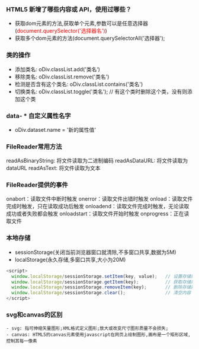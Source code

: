 ### HTML5 新增了哪些内容或 API，使用过哪些？
  - 获取dom元素的方法,获取单个元素,参数可以是任意选择器(<font color=#FF0000>document.querySelector('选择器名')</font>)
  - 获取多个dom元素的方法(document.querySelectorAll('选择器');

### 类的操作
  - 添加类名: oDiv.classList.add('类名‘)
  - 移除类名: oDiv.classList.remove('类名')
  - 检测是否含有这个类名: oDiv.classList.contains('类名')
  - 切换类名: oDiv.classList.toggle('类名');  // 有这个类时删除这个类，没有则添加这个类

### data- * 自定义属性名字
  <!-- <div class="box" data-name="list"></div> -->
  - oDiv.dataset.name = '新的属性值‘

### FileReader常用方法
  readAsBinaryString: 将文件读取为二进制编码
  readAsDataURL: 将文件读取为dataURL
  readAsText: 将文件读取为文本

### FileReader提供的事件
  onabort：读取文件中断时触发
  onerror：读取文件出错时触发
  onload：读取文件完成时触发，只在读取成功后触发
  onloadend：读取文件完成时触发，无论读取成功或者失败都会触发
  onloadstart：读取文件开始时触发
  onprogress：正在读取文件

### 本地存储
  - sessionStorage(关闭当前浏览器窗口就清除,不多窗口共享,数据为5M)
  - localStorage(永久存储,多窗口共享,大小为20M)
  ```js
  <script>
    window.localStorage/sessionStorage.setItem(key, value);   // 设置存储内容
    window.localStorage/sessionStorage.getItem(key);          // 获取存储内容
    window.localStorage/sessionStorage.removeItem(key);       // 删除存储内容
    window.localStorage/sessionStorage.clear();               // 清空内容
  </script>
  ```

  ### svg和canvas的区别
    - svg: 指可伸缩矢量图形;XML格式定义图形;放大或改变尺寸图形质量不会损失;
    - canvas: HTML5的canvas元素使用javascript在网页上绘制图形,画布是一个矩形区域,控制其每一像素

  ### 
